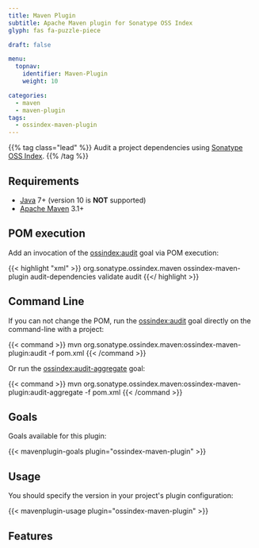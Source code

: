 ```yaml
---
title: Maven Plugin
subtitle: Apache Maven plugin for Sonatype OSS Index 
glyph: fas fa-puzzle-piece

draft: false

menu:
  topnav:
    identifier: Maven-Plugin
    weight: 10

categories:
  - maven
  - maven-plugin
tags:
  - ossindex-maven-plugin
---
```


{{% tag class="lead" %}}
Audit a project dependencies using [Sonatype OSS Index](https://ossindex.sonatype.org).
{{% /tag %}}

## Requirements

* [Java](http://java.oracle.com) 7+ (version 10 is **NOT** supported)
* [Apache Maven](https://maven.apache.org) 3.1+

## POM execution

Add an invocation of the [ossindex:audit](ossindex-audit/) goal via POM execution:

{{< highlight "xml" >}}
<build>
  <plugins>
    <plugin>
      <groupId>org.sonatype.ossindex.maven</groupId>
      <artifactId>ossindex-maven-plugin</artifactId>
      <executions>
        <execution>
          <id>audit-dependencies</id>
          <phase>validate</phase>
          <goals>
            <goal>audit</goal>
          </goals>
        </execution>
      </executions>
    </plugin>
  <plugins>
</build>
{{</ highlight >}}

## Command Line

If you can not change the POM, run the [ossindex:audit](ossindex-audit/) goal directly on the command-line
with a project:

{{< command >}}
mvn org.sonatype.ossindex.maven:ossindex-maven-plugin:audit -f pom.xml
{{< /command >}}

Or run the [ossindex:audit-aggregate](ossindex-audit-aggregate/) goal:

{{< command >}}
mvn org.sonatype.ossindex.maven:ossindex-maven-plugin:audit-aggregate -f pom.xml
{{< /command >}}

## Goals

Goals available for this plugin:

{{< mavenplugin-goals plugin="ossindex-maven-plugin" >}}

## Usage

You should specify the version in your project's plugin configuration:

{{< mavenplugin-usage plugin="ossindex-maven-plugin" >}}

## Features
